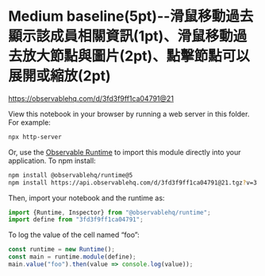 # Medium baseline(5pt)--滑鼠移動過去顯示該成員相關資訊(1pt)、滑鼠移動過去放大節點與圖片(2pt)、點擊節點可以展開或縮放(2pt)

https://observablehq.com/d/3fd3f9ff1ca04791@21

View this notebook in your browser by running a web server in this folder. For
example:

~~~sh
npx http-server
~~~

Or, use the [Observable Runtime](https://github.com/observablehq/runtime) to
import this module directly into your application. To npm install:

~~~sh
npm install @observablehq/runtime@5
npm install https://api.observablehq.com/d/3fd3f9ff1ca04791@21.tgz?v=3
~~~

Then, import your notebook and the runtime as:

~~~js
import {Runtime, Inspector} from "@observablehq/runtime";
import define from "3fd3f9ff1ca04791";
~~~

To log the value of the cell named “foo”:

~~~js
const runtime = new Runtime();
const main = runtime.module(define);
main.value("foo").then(value => console.log(value));
~~~
